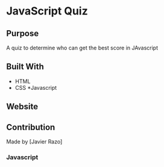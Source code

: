 # JavaScript Quiz

## Purpose
A quiz to determine who can get the best score in JAvascript

## Built With
* HTML
* CSS
*Javascript

## Website


## Contribution
Made by [Javier Razo]

### Javascript
